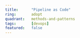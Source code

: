 ```yaml
---
title:      "Pipeline as Code"
ring:       adopt
quadrant:   methods-and-patterns
tags:       [devops]
featured:   false
---
```

